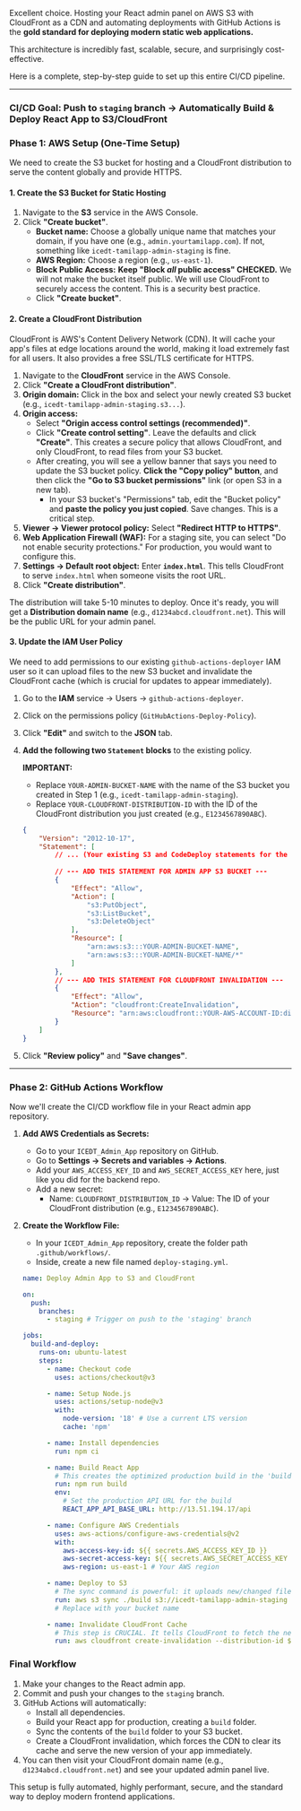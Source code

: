 Excellent choice. Hosting your React admin panel on AWS S3 with CloudFront as a CDN and automating deployments with GitHub Actions is the **gold standard for deploying modern static web applications.**

This architecture is incredibly fast, scalable, secure, and surprisingly cost-effective.

Here is a complete, step-by-step guide to set up this entire CI/CD pipeline.

---

### **CI/CD Goal: Push to `staging` branch -> Automatically Build & Deploy React App to S3/CloudFront**

### **Phase 1: AWS Setup (One-Time Setup)**

We need to create the S3 bucket for hosting and a CloudFront distribution to serve the content globally and provide HTTPS.

#### **1. Create the S3 Bucket for Static Hosting**

1.  Navigate to the **S3** service in the AWS Console.
2.  Click **"Create bucket"**.
    *   **Bucket name:** Choose a globally unique name that matches your domain, if you have one (e.g., `admin.yourtamilapp.com`). If not, something like `icedt-tamilapp-admin-staging` is fine.
    *   **AWS Region:** Choose a region (e.g., `us-east-1`).
    *   **Block Public Access:** **Keep "Block *all* public access" CHECKED.** We will not make the bucket itself public. We will use CloudFront to securely access the content. This is a security best practice.
    *   Click **"Create bucket"**.

#### **2. Create a CloudFront Distribution**

CloudFront is AWS's Content Delivery Network (CDN). It will cache your app's files at edge locations around the world, making it load extremely fast for all users. It also provides a free SSL/TLS certificate for HTTPS.

1.  Navigate to the **CloudFront** service in the AWS Console.
2.  Click **"Create a CloudFront distribution"**.
3.  **Origin domain:** Click in the box and select your newly created S3 bucket (e.g., `icedt-tamilapp-admin-staging.s3...`).
4.  **Origin access:**
    *   Select **"Origin access control settings (recommended)"**.
    *   Click **"Create control setting"**. Leave the defaults and click **"Create"**. This creates a secure policy that allows CloudFront, and only CloudFront, to read files from your S3 bucket.
    *   After creating, you will see a yellow banner that says you need to update the S3 bucket policy. **Click the "Copy policy" button**, and then click the **"Go to S3 bucket permissions"** link (or open S3 in a new tab).
        *   In your S3 bucket's "Permissions" tab, edit the "Bucket policy" and **paste the policy you just copied**. Save changes. This is a critical step.
5.  **Viewer -> Viewer protocol policy:** Select **"Redirect HTTP to HTTPS"**.
6.  **Web Application Firewall (WAF):** For a staging site, you can select "Do not enable security protections." For production, you would want to configure this.
7.  **Settings -> Default root object:** Enter **`index.html`**. This tells CloudFront to serve `index.html` when someone visits the root URL.
8.  Click **"Create distribution"**.

The distribution will take 5-10 minutes to deploy. Once it's ready, you will get a **Distribution domain name** (e.g., `d1234abcd.cloudfront.net`). This will be the public URL for your admin panel.

#### **3. Update the IAM User Policy**

We need to add permissions to our existing `github-actions-deployer` IAM user so it can upload files to the new S3 bucket and invalidate the CloudFront cache (which is crucial for updates to appear immediately).

1.  Go to the **IAM** service -> Users -> `github-actions-deployer`.
2.  Click on the permissions policy (`GitHubActions-Deploy-Policy`).
3.  Click **"Edit"** and switch to the **JSON** tab.
4.  **Add the following two `Statement` blocks** to the existing policy.

    **IMPORTANT:**
    *   Replace `YOUR-ADMIN-BUCKET-NAME` with the name of the S3 bucket you created in Step 1 (e.g., `icedt-tamilapp-admin-staging`).
    *   Replace `YOUR-CLOUDFRONT-DISTRIBUTION-ID` with the ID of the CloudFront distribution you just created (e.g., `E1234567890ABC`).

    ```json
    {
        "Version": "2012-10-17",
        "Statement": [
            // ... (Your existing S3 and CodeDeploy statements for the backend)
            
            // --- ADD THIS STATEMENT FOR ADMIN APP S3 BUCKET ---
            {
                "Effect": "Allow",
                "Action": [
                    "s3:PutObject",
                    "s3:ListBucket",
                    "s3:DeleteObject"
                ],
                "Resource": [
                    "arn:aws:s3:::YOUR-ADMIN-BUCKET-NAME",
                    "arn:aws:s3:::YOUR-ADMIN-BUCKET-NAME/*"
                ]
            },
            // --- ADD THIS STATEMENT FOR CLOUDFRONT INVALIDATION ---
            {
                "Effect": "Allow",
                "Action": "cloudfront:CreateInvalidation",
                "Resource": "arn:aws:cloudfront::YOUR-AWS-ACCOUNT-ID:distribution/YOUR-CLOUDFRONT-DISTRIBUTION-ID"
            }
        ]
    }
    ```
5.  Click **"Review policy"** and **"Save changes"**.

---

### **Phase 2: GitHub Actions Workflow**

Now we'll create the CI/CD workflow file in your React admin app repository.

1.  **Add AWS Credentials as Secrets:**
    *   Go to your `ICEDT_Admin_App` repository on GitHub.
    *   Go to **Settings -> Secrets and variables -> Actions**.
    *   Add your `AWS_ACCESS_KEY_ID` and `AWS_SECRET_ACCESS_KEY` here, just like you did for the backend repo.
    *   Add a new secret:
        *   Name: `CLOUDFRONT_DISTRIBUTION_ID` -> Value: The ID of your CloudFront distribution (e.g., `E1234567890ABC`).

2.  **Create the Workflow File:**
    *   In your `ICEDT_Admin_App` repository, create the folder path `.github/workflows/`.
    *   Inside, create a new file named `deploy-staging.yml`.

    ```yaml
    name: Deploy Admin App to S3 and CloudFront

    on:
      push:
        branches:
          - staging # Trigger on push to the 'staging' branch

    jobs:
      build-and-deploy:
        runs-on: ubuntu-latest
        steps:
          - name: Checkout code
            uses: actions/checkout@v3

          - name: Setup Node.js
            uses: actions/setup-node@v3
            with:
              node-version: '18' # Use a current LTS version
              cache: 'npm'

          - name: Install dependencies
            run: npm ci

          - name: Build React App
            # This creates the optimized production build in the 'build' folder
            run: npm run build
            env:
              # Set the production API URL for the build
              REACT_APP_API_BASE_URL: http://13.51.194.17/api

          - name: Configure AWS Credentials
            uses: aws-actions/configure-aws-credentials@v2
            with:
              aws-access-key-id: ${{ secrets.AWS_ACCESS_KEY_ID }}
              aws-secret-access-key: ${{ secrets.AWS_SECRET_ACCESS_KEY }}
              aws-region: us-east-1 # Your AWS region

          - name: Deploy to S3
            # The sync command is powerful: it uploads new/changed files and deletes old ones.
            run: aws s3 sync ./build s3://icedt-tamilapp-admin-staging --delete
            # Replace with your bucket name

          - name: Invalidate CloudFront Cache
            # This step is CRUCIAL. It tells CloudFront to fetch the new files from S3 immediately.
            run: aws cloudfront create-invalidation --distribution-id ${{ secrets.CLOUDFRONT_DISTRIBUTION_ID }} --paths "/*"
    ```

### **Final Workflow**

1.  Make your changes to the React admin app.
2.  Commit and push your changes to the `staging` branch.
3.  GitHub Actions will automatically:
    *   Install all dependencies.
    *   Build your React app for production, creating a `build` folder.
    *   Sync the contents of the `build` folder to your S3 bucket.
    *   Create a CloudFront invalidation, which forces the CDN to clear its cache and serve the new version of your app immediately.
4.  You can then visit your CloudFront domain name (e.g., `d1234abcd.cloudfront.net`) and see your updated admin panel live.

This setup is fully automated, highly performant, secure, and the standard way to deploy modern frontend applications.
